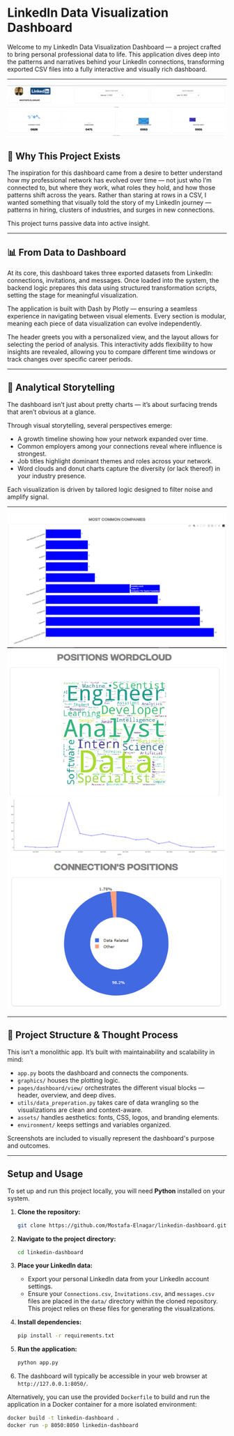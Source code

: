 # LinkedIn Data Visualization Dashboard

Welcome to my LinkedIn Data Visualization Dashboard — a project crafted to bring personal professional data to life. This application dives deep into the patterns and narratives behind your LinkedIn connections, transforming exported CSV files into a fully interactive and visually rich dashboard.

---

![Header View](./screenshots/header.png)
![KPI Overview](./screenshots/kpi_overview.png)

## 🚀 Why This Project Exists

The inspiration for this dashboard came from a desire to better understand how my professional network has evolved over time — not just who I’m connected to, but where they work, what roles they hold, and how those patterns shift across the years. Rather than staring at rows in a CSV, I wanted something that visually told the story of my LinkedIn journey — patterns in hiring, clusters of industries, and surges in new connections.

This project turns passive data into active insight.

---

## 📊 From Data to Dashboard

At its core, this dashboard takes three exported datasets from LinkedIn: connections, invitations, and messages. Once loaded into the system, the backend logic prepares this data using structured transformation scripts, setting the stage for meaningful visualization.

The application is built with Dash by Plotly — ensuring a seamless experience in navigating between visual elements. Every section is modular, meaning each piece of data visualization can evolve independently.

The header greets you with a personalized view, and the layout allows for selecting the period of analysis. This interactivity adds flexibility to how insights are revealed, allowing you to compare different time windows or track changes over specific career periods.

---

## 🧠 Analytical Storytelling

The dashboard isn’t just about pretty charts — it’s about surfacing trends that aren’t obvious at a glance. 

Through visual storytelling, several perspectives emerge:
- A growth timeline showing how your network expanded over time.
- Common employers among your connections reveal where influence is strongest.
- Job titles highlight dominant themes and roles across your network.
- Word clouds and donut charts capture the diversity (or lack thereof) in your industry presence.

Each visualization is driven by tailored logic designed to filter noise and amplify signal.

---

![Companies Bar Chart](./screenshots/companies%20bar%20chart.png)
![Positions Wordcloud](./screenshots/positions-wordcloud.png)
![Timeline View](./screenshots/timeline.png)
![Most Common Positions](./screenshots/most-common-positions.png)

---

## 🧱 Project Structure & Thought Process

This isn’t a monolithic app. It’s built with maintainability and scalability in mind:

- `app.py` boots the dashboard and connects the components.
- `graphics/` houses the plotting logic.
- `pages/dashboard/view/` orchestrates the different visual blocks — header, overview, and deep dives.
- `utils/data_preperation.py` takes care of data wrangling so the visualizations are clean and context-aware.
- `assets/` handles aesthetics: fonts, CSS, logos, and branding elements.
- `environment/` keeps settings and variables organized.

Screenshots are included to visually represent the dashboard's purpose and outcomes.


---


## Setup and Usage

To set up and run this project locally, you will need **Python** installed on your system.

1.  **Clone the repository:**
    ```bash
    git clone https://github.com/Mostafa-Elnagar/linkedin-dashboard.git
    ```

2.  **Navigate to the project directory:**
    ```bash
    cd linkedin-dashboard
    ```

3.  **Place your LinkedIn data:**
    * Export your personal LinkedIn data from your LinkedIn account settings.
    * Ensure your `Connections.csv`, `Invitations.csv`, and `messages.csv` files are placed in the `data/` directory within the cloned repository. This project relies on these files for generating the visualizations.

4.  **Install dependencies:**
    ```bash
    pip install -r requirements.txt
    ```

5.  **Run the application:**
    ```bash
    python app.py
    ```

6.  The dashboard will typically be accessible in your web browser at `http://127.0.0.1:8050/`.

Alternatively, you can use the provided `Dockerfile` to build and run the application in a Docker container for a more isolated environment:

```bash
docker build -t linkedin-dashboard .
docker run -p 8050:8050 linkedin-dashboard
```
